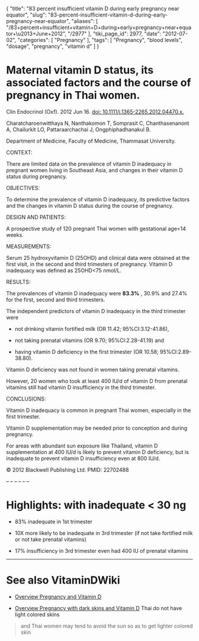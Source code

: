 {
    "title": "83 percent insufficient vitamin D during early pregnancy near equator",
    "slug": "83-percent-insufficient-vitamin-d-during-early-pregnancy-near-equator",
    "aliases": [
        "/83+percent+insufficient+vitamin+D+during+early+pregnancy+near+equator+\u2013+June+2012",
        "/2977"
    ],
    "tiki_page_id": 2977,
    "date": "2012-07-02",
    "categories": [
        "Pregnancy"
    ],
    "tags": [
        "Pregnancy",
        "blood levels",
        "dosage",
        "pregnancy",
        "vitamin d"
    ]
}


# Maternal vitamin D status, its associated factors and the course of pregnancy in Thai women.

Clin Endocrinol (Oxf). 2012 Jun 16. [doi: 10.1111/j.1365-2265.2012.04470.x.](https://doi.org/10.1111/j.1365-2265.2012.04470.x.) 

Charatcharoenwitthaya N, Nanthakomon T, Somprasit C, Chanthasenanont A, Chailurkit LO, Pattaraarchachai J, Ongphiphadhanakul B.

Department of Medicine, Faculty of Medicine, Thammasat University.

CONTEXT:

There are limited data on the prevalence of vitamin D inadequacy in pregnant women living in Southeast Asia, and changes in their vitamin D status during pregnancy.

OBJECTIVES:

To determine the prevalence of vitamin D inadequacy, its predictive factors and the changes in vitamin D status during the course of pregnancy.

DESIGN AND PATIENTS:

A prospective study of 120 pregnant Thai women with gestational age<14 weeks.

MEASUREMENTS:

Serum 25 hydroxyvitamin D (25OHD) and clinical data were obtained at the first visit, in the second and third trimesters of pregnancy. Vitamin D inadequacy was defined as 25OHD<75 nmol/L.

RESULTS:

The prevalences of vitamin D inadequacy were  **83.3%** , 30.9% and 27.4% for the first, second and third trimesters. 

The independent predictors of vitamin D inadequacy in the third trimester were 

* not drinking vitamin fortified milk (OR 11.42; 95%CI:3.12-41.86), 

* not taking prenatal vitamins (OR 9.70; 95%CI:2.28-41.19) and 

* having vitamin D deficiency in the first trimester (OR 10.58; 95%CI:2.89-38.80). 

Vitamin D deficiency was not found in women taking prenatal vitamins. 

However, 20 women who took at least 400 IU/d of vitamin D from prenatal vitamins still had vitamin D insufficiency in the third trimester.

CONCLUSIONS:

Vitamin D inadequacy is common in pregnant Thai women, especially in the first trimester. 

Vitamin D supplementation may be needed prior to conception and during pregnancy. 

For areas with abundant sun exposure like Thailand, vitamin D supplementation at 400 IU/d is likely to prevent vitamin D deficiency, but is inadequate to prevent vitamin D insufficiency even at 800 IU/d. 

© 2012 Blackwell Publishing Ltd. PMID: 22702488

– – – – – – 

# Highlights: with inadequate < 30 ng

* 83% inadequate in 1st trimester

* 10X more likely to be inadequate in 3rd trimester (if not take fortified milk or not take prenatal vitamins)

* 17% insufficiency in 3rd trimester even had 400 IU of prenatal vitamins

- - - - - - - 

# See also VitaminDWiki

* [Overview Pregnancy and Vitamin D](/posts/overview-pregnancy-and-vitamin-d)

* [Overview Pregnancy with dark skins and Vitamin D](/tags/overview-pregnancy-with-dark-skins-and-vitamin-d.html) Thai do not have light colored skins 

> and Thai women may tend to avoid the sun so as to get lighter colored skin